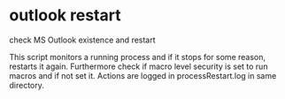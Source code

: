 # outlook restart
check MS Outlook existence and restart


This script monitors a running process and if it stops for some reason, restarts it again.
Furthermore check if macro level security is set to run macros and if not set it.
Actions are logged in processRestart.log in same directory.


